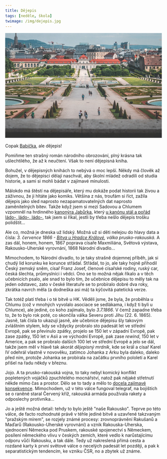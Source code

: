 ```yaml
---
title: Dějepis
tags: [neděle, škola]
twimage: /img/dejepis.jpg
---
```


![cover](/img/dejepis.jpg)

Copak [Babička](https://den1.cz/2021/06/26/babicka.html), ale dějepis!

Pomiňme ten strašný román národního obrozování, plný krásna tak ušlechtilého, že až k neučtení. Však to není dějepisná kniha.

Bohužel, v dějepisných knihách to nebývá o moc lepší. Někdy má člověk až dojem, že to dějepisci dělají naschvál, aby školní mládež odradili od studia historie, a sami si mohli bádat v zajímavé minulosti. 

Málokdo má štěstí na dějepisáře, který mu dokáže podat historii tak živou a záživnou, že ji hltáte jako komiks. Většina z nás, troufám si říct, zažila dějepis jako sled naprosto nezapamatovatelných dat naprosto zaměnitelných bitev. Takže když jsem si mezi Sadovou a Chlumem vzpomněl na hrdinného [kanonýra Jabůrka](https://cs.wikipedia.org/wiki/Kanon%C3%BDr_Jab%C5%AFrek), který [u kanónu stál a pořád ládo-, ládo-, ládo-](https://www.youtube.com/watch?v=au45vccyRGg), tak jsem si říkal, jestli by třeba nešlo dějepis trošku polidštit...

Ale co, možná je dneska už lidský. Možná už si děti nelejou do hlavy data a čísla: _3. července 1866 - [Bitva u Hradce Králové](https://cs.wikipedia.org/wiki/Bitva_u_Hradce_Kr%C3%A1lov%C3%A9), válka prusko-rakouská._ A zas dál, honem, honem, 1867 poprava císaře Maxmiliána, Světová výstava, Rakousko-Uherské vyrovnání, 1868 Národní divadlo...

Mimochodem, to Národní divadlo, to je taky strašně dojemnej příběh, jak si chudý lid korunku ke korunce střádal. Střádal, to jo, ale taky hojně přihodil Český zemský sněm, císař Franz Josef, členové císařské rodiny, ruský car, česká šlechta, průmyslníci i vědci. Ono se to možná nějak říkalo a v těch učebnicích psalo, ale snad to bylo tím, že učebnice dějepisu to měly tak na jeden odstavec, zato v české literatuře se to probíralo dobré dva roky, zkrátka navrch měla (a dodneška asi má) ta kýčovitá patetická verze.

Tak totéž platí třeba i o té bitvě u HK. Věděli jsme, že byla, že proběhla u Chlumu (což v mnohých vyvolalo asociace se sedlákama, i když ti byli u Chlumce), ale jediné, co koho zajímalo, bylo _3.7.1866_. V čemž zapadne třeba to, že to bylo rok poté, co skončila válka Severu proti Jihu (22. 6. 1865). Jasně, tak čísla to ukazují jasně, ale učebnice dějepisu šly takovým zvláštním stylem, kdy se vždycky probralo sto padesát let ve střední Evropě, pak se převinulo zpátky, projelo se 150 let v západní Evropě, pak zase zpátky, 150 let v Asii a ve východní Evropě, pak zase _rewind_, 150 let v Americe, a pak se probralo dalších 100 let ve střední Evropě a jelo se dál, takže jsem měl v hlavě tak akorát _dějepisný mrdník_, kde se král a císař Karel IV odehrál vlastně v novověku, zatímco Johanka z Arku byla daleko, daleko před ním, protože Johanka se probírala na začátku prvního pololetí a Karel přišel na řadu někdy v březnu.

Jojo. A ta prusko-rakouská vojna, to taky nebyl komický konflikt popletených vojáčků zpuchřelého mocnářství, natož pak nějaké střetnutí někde mimo čas a prostor. Dělo se to tady a mělo to [docela zajímavé konsekvence](https://www.bellum.cz/bitva-u-hradce-kralove.html). Mimochodem, už v této válce fungoval telegraf, na bojištích se o raněné staral Červený kříž, rakouská armáda používala rakety a odposlechy protivníka...

Jo a ještě možná detail: tehdy to bylo ještě "naše Rakousko". Teprve po této válce, de facto rozhodnuté právě v téhle jediné bitvě a uzavřené takzvaným "pražským mírem", se rozjely známé procesy: zrovnoprávnění Rakušanů a Maďarů (Rakousko-Uherské vyrovnání) a vznik Rakouska-Uherska, sjednocení Německa pod Pruskem, rakouské spojenectví s Německem, posílení německého vlivu v českých zemích, které vedlo k narůstajícímu odporu vůči Rakousku, a tak dále. Tedy už nakreslená přímá cesta a rozdané karty k první světové válce o necelých padesát let později, a pak k separatistickým tendencím, ke vzniku ČSR, no a zbytek už známe.

